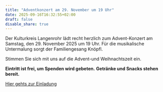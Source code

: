 ```yaml
---
title: "Adventkonzert am 29. November um 19 Uhr"
date: 2025-09-16T16:32:55+02:00
draft: false
disable_share: true
---
```


Der Kulturkreis Langenrohr lädt recht herzlich zum Advent-Konzert am Samstag, den 29. November 2025 um 19 Uhr.
Für die musikalische Untermalung sorgt der Familiengesang Knöpfl.

Stimmen Sie sich mit uns auf die Advent-und Weihnachtszeit ein.

__Eintritt ist frei, um Spenden wird gebeten.__
__Getränke und Snacks stehen bereit.__

[Hier gehts zur Einladung](/posts/2025/adventkonzert.pdf)
